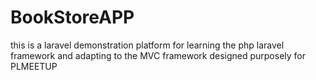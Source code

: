 # BookStoreAPP
this is a laravel demonstration platform for learning the php laravel framework and adapting to the MVC framework designed purposely for PLMEETUP 
